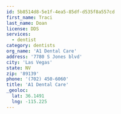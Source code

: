 ```yaml
---
id: 5b8514d8-5e1f-4ea5-85df-d535f8a557cd
first_name: Traci
last_name: Doan
license: DDS
services:
  - dentist
category: dentists
org_name: 'A1 Dental Care'
address: '7780 S Jones blvd'
city: 'Las Vegas'
state: NV
zip: '89139'
phone: '(702) 450-6060'
title: 'A1 Dental Care'
_geoloc:
  lat: 36.1491
  lng: -115.225
---
```

